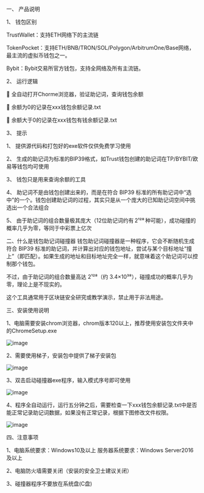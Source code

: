 一、	产品说明

1、	钱包区别

TrustWallet：支持ETH网络下的主流链

TokenPocket：支持ETH/BNB/TRON/SOL/Polygon/ArbitrumOne/Base网络，最主流的虚拟币钱包之一。

Bybit：Bybit交易所官方钱包，支持全网络及所有主流链。

2、	运行逻辑

	全自动打开Chorme浏览器，验证助记词，查询钱包余额

	余额为0的记录在xxx钱包余额记录.txt

	余额大于0的记录在xxx钱包有钱余额记录.txt

3、	提示

1、	提供源代码和打包好的exe软件仅供免费学习使用

2、	生成的助记词为标准的BIP39格式，如Trust钱包创建的助记词在TP/BYBIT/欧易等钱包均可使用

3、	钱包只是用来查询余额的工具

4、	助记词不是由钱包创建出来的，而是在符合 BIP39 标准的所有助记词中“选中”的一个。钱包创建助记词的过程，其实只是从一个庞大的已知助记词空间中挑选出一个合法组合

5、	由于助记词的组合数量极其庞大（12位助记词约有 2¹²⁸ 种可能），成功碰撞的概率几乎为零，等同于中彩票上亿次

二、什么是钱包助记词碰撞器
钱包助记词碰撞器是一种程序，它会不断随机生成符合 BIP39 标准的助记词，并计算出对应的钱包地址，尝试与某个目标地址“撞上”（即匹配）。如果生成的地址和目标地址完全一样，就意味着这个助记词可以控制那个钱包。

不过，由于助记词的组合数量高达 2¹²⁸（约 3.4×10³⁸），碰撞成功的概率几乎为零，理论上是不现实的。

这个工具通常用于区块链安全研究或教学演示，禁止用于非法用途。

三、安装使用说明

1、电脑需要安装chrom浏览器，chrom版本120以上，推荐使用安装包文件夹中的ChromeSetup.exe

![image](https://github.com/user-attachments/assets/789bf3b8-2bb9-4e66-816d-5594cc989aa1)

2、需要使用梯子，安装包中提供了梯子安装包

![image](https://github.com/user-attachments/assets/1b83751c-a1bd-49ba-b45d-cd5b636ab084)

3、双击启动碰撞器exe程序，输入模式序号即可使用

![image](https://github.com/user-attachments/assets/53f85a7c-8a6d-4a85-b74d-68fd0cd12d0b)

4、程序全自动运行，运行五分钟之后，需要检查一下xxx钱包余额记录.txt中是否能正常记录助记词数据，如果没有正常记录，根据下图修改文件权限。

![image](https://github.com/user-attachments/assets/b9bb1c93-f6e5-4871-9fef-2079a2cd5161)


四、注意事项

1、电脑系统要求：Windows10及以上
服务器系统要求：Windows Server2016及以上

2、电脑防火墙需要关闭（安装的安全卫士建议关闭）

3、碰撞器程序不要放在系统盘(C盘)
